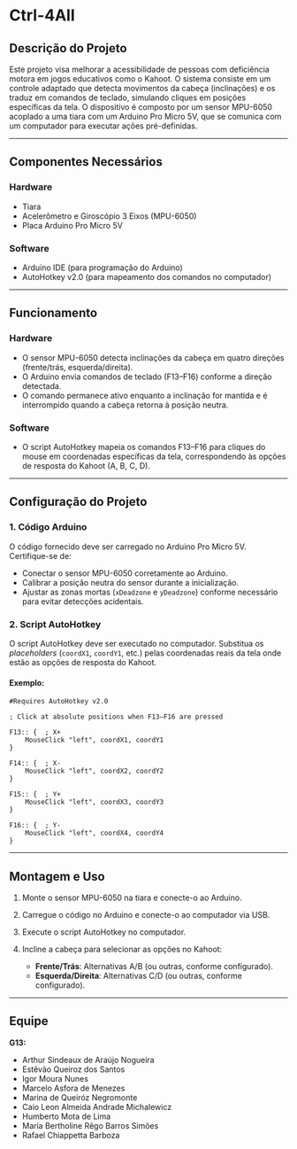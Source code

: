 
# Ctrl-4All

## Descrição do Projeto

Este projeto visa melhorar a acessibilidade de pessoas com deficiência motora em jogos educativos como o Kahoot. O sistema consiste em um controle adaptado que detecta movimentos da cabeça (inclinações) e os traduz em comandos de teclado, simulando cliques em posições específicas da tela. O dispositivo é composto por um sensor MPU-6050 acoplado a uma tiara com um Arduino Pro Micro 5V, que se comunica com um computador para executar ações pré-definidas.

---

## Componentes Necessários

### Hardware

- Tiara  
- Acelerômetro e Giroscópio 3 Eixos (MPU-6050)  
- Placa Arduino Pro Micro 5V 

### Software

- Arduino IDE (para programação do Arduino)  
- AutoHotkey v2.0 (para mapeamento dos comandos no computador)  

---

## Funcionamento

### Hardware

- O sensor MPU-6050 detecta inclinações da cabeça em quatro direções (frente/trás, esquerda/direita).
- O Arduino envia comandos de teclado (F13–F16) conforme a direção detectada.
- O comando permanece ativo enquanto a inclinação for mantida e é interrompido quando a cabeça retorna à posição neutra.

### Software

- O script AutoHotkey mapeia os comandos F13–F16 para cliques do mouse em coordenadas específicas da tela, correspondendo às opções de resposta do Kahoot (A, B, C, D).

---

## Configuração do Projeto

### 1. Código Arduino

O código fornecido deve ser carregado no Arduino Pro Micro 5V. Certifique-se de:

- Conectar o sensor MPU-6050 corretamente ao Arduino.
- Calibrar a posição neutra do sensor durante a inicialização.
- Ajustar as zonas mortas (`xDeadzone` e `yDeadzone`) conforme necessário para evitar detecções acidentais.

### 2. Script AutoHotkey

O script AutoHotkey deve ser executado no computador. Substitua os *placeholders* (`coordX1`, `coordY1`, etc.) pelas coordenadas reais da tela onde estão as opções de resposta do Kahoot.

#### Exemplo:

```ahk
#Requires AutoHotkey v2.0

; Click at absolute positions when F13–F16 are pressed

F13:: {  ; X+
    MouseClick "left", coordX1, coordY1
}

F14:: {  ; X-
    MouseClick "left", coordX2, coordY2
}

F15:: {  ; Y+
    MouseClick "left", coordX3, coordY3
}

F16:: {  ; Y-
    MouseClick "left", coordX4, coordY4
}

```

---

## Montagem e Uso

1. Monte o sensor MPU-6050 na tiara e conecte-o ao Arduino.  
2. Carregue o código no Arduino e conecte-o ao computador via USB.  
3. Execute o script AutoHotkey no computador.  
4. Incline a cabeça para selecionar as opções no Kahoot:

   - **Frente/Trás**: Alternativas A/B (ou outras, conforme configurado).  
   - **Esquerda/Direita**: Alternativas C/D (ou outras, conforme configurado).  

---

## Equipe

**G13:**

- Arthur Sindeaux de Araújo Nogueira
- Estêvão Queiroz dos Santos  
- Igor Moura Nunes  
- Marcelo Asfora de Menezes  
- Marina de Queiróz Negromonte  
- Caio Leon Almeida Andrade Michalewicz  
- Humberto Mota de Lima    
- Maria Bertholine Rêgo Barros Simões  
- Rafael Chiappetta Barboza  

